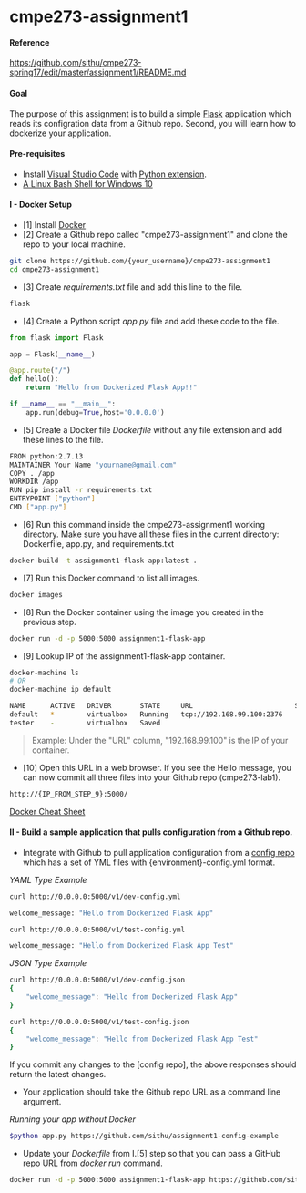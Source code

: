 # cmpe273-assignment1
#### Reference
https://github.com/sithu/cmpe273-spring17/edit/master/assignment1/README.md

#### Goal

The purpose of this assignment is to build a simple [Flask](http://flask.pocoo.org/)  application which reads its configration data from a Github repo. Second, you will learn how to dockerize your application.

#### Pre-requisites
* Install [Visual Studio Code](https://code.visualstudio.com/) with [Python extension](https://code.visualstudio.com/docs/languages/python).
* [A Linux Bash Shell for Windows 10](http://www.howtogeek.com/249966/how-to-install-and-use-the-linux-bash-shell-on-windows-10/)
    
#### I - Docker Setup

* [1] Install [Docker]
* [2] Create a Github repo called "cmpe273-assignment1" and clone the repo to your local machine.

```sh
git clone https://github.com/{your_username}/cmpe273-assignment1
cd cmpe273-assignment1
```

* [3] Create *requirements.txt* file and add this line to the file.
```sh
flask
```

* [4] Create a Python script *app.py* file and add these code to the file.
```python
from flask import Flask

app = Flask(__name__)

@app.route("/")
def hello():
    return "Hello from Dockerized Flask App!!"

if __name__ == "__main__":
    app.run(debug=True,host='0.0.0.0')
```


* [5] Create a Docker file *Dockerfile* without any file extension and add these lines to the file.
```sh
FROM python:2.7.13
MAINTAINER Your Name "yourname@gmail.com"
COPY . /app
WORKDIR /app
RUN pip install -r requirements.txt
ENTRYPOINT ["python"]
CMD ["app.py"]
```

* [6] Run this command inside the cmpe273-assignment1 working directory. Make sure you have all these files in the current directory: Dockerfile, app.py, and requirements.txt
```sh
docker build -t assignment1-flask-app:latest .
```

* [7] Run this Docker command to list all images.
```sh
docker images
```

* [8] Run the Docker container using the image you created in the previous step.
```sh
docker run -d -p 5000:5000 assignment1-flask-app
```

* [9] Lookup IP of the assignment1-flask-app container.
```sh
docker-machine ls
# OR 
docker-machine ip default
```
```sh
NAME      ACTIVE   DRIVER       STATE     URL                         SWARM   DOCKER    ERRORS
default   *        virtualbox   Running   tcp://192.168.99.100:2376           v1.11.1   
tester    -        virtualbox   Saved                                         Unknown   
```
> Example: Under the "URL" column, "192.168.99.100" is the IP of your container.

* [10] Open this URL in a web browser. If you see the Hello message, you can now commit all three files into your Github repo (cmpe273-lab1).

```sh
http://{IP_FROM_STEP_9}:5000/
```

[Docker Cheat Sheet](https://github.com/wsargent/docker-cheat-sheet)

[Docker]: https://docs.docker.com/engine/installation/#/on-osx-and-windows

#### II - Build a sample application that pulls configuration from a Github repo. 

* Integrate with Github to pull application configuration from a [config repo](https://github.com/sithu/assignment1-config-example) which has a set of YML files with {environment}-config.yml format.

_YAML Type Example_

```sh
curl http://0.0.0.0:5000/v1/dev-config.yml

welcome_message: "Hello from Dockerized Flask App"

curl http://0.0.0.0:5000/v1/test-config.yml

welcome_message: "Hello from Dockerized Flask App Test"
```

_JSON Type Example_

```sh
curl http://0.0.0.0:5000/v1/dev-config.json
{
    "welcome_message": "Hello from Dockerized Flask App"
}

curl http://0.0.0.0:5000/v1/test-config.json
{
    "welcome_message": "Hello from Dockerized Flask App Test"
}
```

If you commit any changes to the [config repo], the above responses should return the latest changes.

* Your application should take the Github repo URL as a command line argument.

_Running your app without Docker_
```sh
$python app.py https://github.com/sithu/assignment1-config-example
```

* Update your *Dockerfile* from I.[5] step so that you can pass a GitHub repo URL from _docker run_ command.

```sh
docker run -d -p 5000:5000 assignment1-flask-app https://github.com/sithu/assignment1-config-example
```
